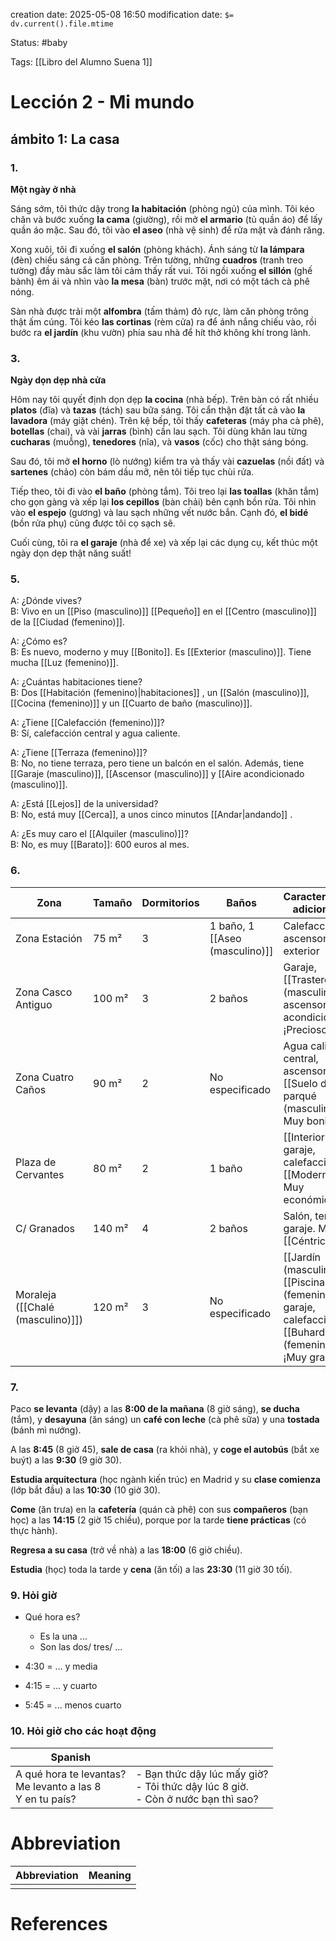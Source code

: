 creation date: 2025-05-08 16:50
modification date: `$= dv.current().file.mtime`

Status: #baby 

Tags: [[Libro del Alumno Suena 1]]

# Lección 2 - Mi mundo

## ámbito 1: La casa

### 1.

**Một ngày ở nhà**

Sáng sớm, tôi thức dậy trong **la habitación** (phòng ngủ) của mình. Tôi kéo chăn và bước xuống **la cama** (giường), rồi mở **el armario** (tủ quần áo) để lấy quần áo mặc. Sau đó, tôi vào **el aseo** (nhà vệ sinh) để rửa mặt và đánh răng.

Xong xuôi, tôi đi xuống **el salón** (phòng khách). Ánh sáng từ **la lámpara** (đèn) chiếu sáng cả căn phòng. Trên tường, những **cuadros** (tranh treo tường) đầy màu sắc làm tôi cảm thấy rất vui. Tôi ngồi xuống **el sillón** (ghế bành) êm ái và nhìn vào **la mesa** (bàn) trước mặt, nơi có một tách cà phê nóng.

Sàn nhà được trải một **alfombra** (tấm thảm) đỏ rực, làm căn phòng trông thật ấm cúng. Tôi kéo **las cortinas** (rèm cửa) ra để ánh nắng chiếu vào, rồi bước ra **el jardín** (khu vườn) phía sau nhà để hít thở không khí trong lành.

### 3. 

**Ngày dọn dẹp nhà cửa**

Hôm nay tôi quyết định dọn dẹp **la cocina** (nhà bếp). Trên bàn có rất nhiều **platos** (đĩa) và **tazas** (tách) sau bữa sáng. Tôi cẩn thận đặt tất cả vào **la lavadora** (máy giặt chén). Trên kệ bếp, tôi thấy **cafeteras** (máy pha cà phê), **botellas** (chai), và vài **jarras** (bình) cần lau sạch. Tôi dùng khăn lau từng **cucharas** (muỗng), **tenedores** (nĩa), và **vasos** (cốc) cho thật sáng bóng.

Sau đó, tôi mở **el horno** (lò nướng) kiểm tra và thấy vài **cazuelas** (nồi đất) và **sartenes** (chảo) còn bám dầu mỡ, nên tôi tiếp tục chùi rửa.

Tiếp theo, tôi đi vào **el baño** (phòng tắm). Tôi treo lại **las toallas** (khăn tắm) cho gọn gàng và xếp lại **los cepillos** (bàn chải) bên cạnh bồn rửa. Tôi nhìn vào **el espejo** (gương) và lau sạch những vết nước bắn. Cạnh đó, **el bidé** (bồn rửa phụ) cũng được tôi cọ sạch sẽ.

Cuối cùng, tôi ra **el garaje** (nhà để xe) và xếp lại các dụng cụ, kết thúc một ngày dọn dẹp thật năng suất!


### 5. 

A: ¿Dónde vives?  
B: Vivo en un [[Piso (masculino)]] [[Pequeño]] en el [[Centro (masculino)]] de la [[Ciudad (femenino)]].

A: ¿Cómo es?  
B: Es nuevo, moderno y muy [[Bonito]]. Es [[Exterior (masculino)]]. Tiene mucha [[Luz (femenino)]].

A: ¿Cuántas habitaciones tiene?  
B: Dos [[Habitación (femenino)|habitaciones]] , un [[Salón (masculino)]], [[Cocina (femenino)]] y un [[Cuarto de baño (masculino)]].

A: ¿Tiene [[Calefacción (femenino)]]?  
B: Sí, calefacción central y agua caliente.

A: ¿Tiene [[Terraza (femenino)]]?  
B: No, no tiene terraza, pero tiene un balcón en el salón. Además, tiene [[Garaje (masculino)]], [[Ascensor (masculino)]] y [[Aire acondicionado (masculino)]].

A: ¿Está [[Lejos]] de la universidad?  
B: No, está muy [[Cerca]], a unos cinco minutos [[Andar|andando]] .

A: ¿Es muy caro el [[Alquiler (masculino)]]?  
B: No, es muy [[Barato]]: 600 euros al mes.

### 6.

| Zona                | Tamaño | Dormitorios | Baños             | Características adicionales                                   |
|---------------------|--------|-------------|-------------------|---------------------------------------------------------------|
| Zona Estación       | 75 m²  | 3           | 1 baño, 1 [[Aseo (masculino)]]    | Calefacción, ascensor, exterior                               |
| Zona Casco Antiguo  | 100 m² | 3           | 2 baños           | Garaje, [[Trastero (masculino)]], ascensor, aire acondicionado. ¡Precioso!   |
| Zona Cuatro Caños   | 90 m²  | 2           | No especificado   | Agua caliente central, ascensor, [[Suelo de parqué (masculino)]]. Muy bonito |
| Plaza de Cervantes  | 80 m²  | 2           | 1 baño            | [[Interior]], garaje, calefacción, [[Moderno]]. Muy económico         |
| C/ Granados         | 140 m² | 4           | 2 baños           | Salón, terraza, garaje. Muy [[Céntrico]]                         |
| Moraleja ([[Chalé (masculino)]])    | 120 m² | 3           | No especificado   | [[Jardín (masculino)]], [[Piscina (femenino)]], garaje, calefacción, [[Buhardilla (femenino)]]. ¡Muy grande!|
### 7.

Paco **se levanta** (dậy) a las **8:00 de la mañana** (8 giờ sáng), **se ducha** (tắm), y **desayuna** (ăn sáng) un **café con leche** (cà phê sữa) y una **tostada** (bánh mì nướng).

A las **8:45** (8 giờ 45), **sale de casa** (ra khỏi nhà), y **coge el autobús** (bắt xe buýt) a las **9:30** (9 giờ 30).

**Estudia arquitectura** (học ngành kiến trúc) en Madrid y su **clase comienza** (lớp bắt đầu) a las **10:30** (10 giờ 30).

**Come** (ăn trưa) en la **cafetería** (quán cà phê) con sus **compañeros** (bạn học) a las **14:15** (2 giờ 15 chiều), porque por la tarde **tiene prácticas** (có thực hành).

**Regresa a su casa** (trở về nhà) a las **18:00** (6 giờ chiều).

**Estudia** (học) toda la tarde y **cena** (ăn tối) a las **23:30** (11 giờ 30 tối).

### 9. Hỏi giờ

- Qué hora es?
	- Es la una ...
	- Son las dos/ tres/ ...

- 4:30 = ... y media
- 4:15 = ... y cuarto

- 5:45 = ... menos cuarto

### 10. Hỏi giờ cho các hoạt động


| Spanish                                                        |                                                                                       |
| -------------------------------------------------------------- | ------------------------------------------------------------------------------------- |
| A qué hora te levantas?<br>Me levanto a las 8<br>Y en tu país? | - Bạn thức dậy lúc mấy giờ?<br>- Tôi thức dậy lúc 8 giờ.<br>- Còn ở nước bạn thì sao? |









# Abbreviation

| Abbreviation | Meaning |
| ------------ | ------- |
|              |         |


# References